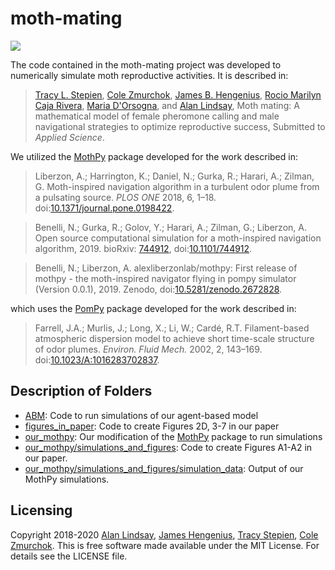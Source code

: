 # moth-mating

<a href="LICENSE"><img src="https://img.shields.io/badge/license-MIT-blue.svg" /></a>

The code contained in the moth-mating project was developed to numerically simulate moth reproductive activities. It is described in:
>[Tracy L. Stepien](https://github.com/tstepien/), [Cole Zmurchok](https://github.com/zmurchok), [James B. Hengenius](https://github.com/jhengenius), [Rocio Marilyn Caja Rivera](https://sites.nd.edu/michael-lab/lab-members/senior-researchers/), [Maria D'Orsogna](https://www.csun.edu/~dorsogna/), and [Alan Lindsay](https://www3.nd.edu/~alindsa1/), Moth mating: A mathematical model of female pheromone calling and male navigational strategies to optimize reproductive success, Submitted to *Applied Science*.

We utilized the [MothPy](https://github.com/alexliberzonlab/mothpy) package developed for the work described in:

> Liberzon, A.; Harrington, K.; Daniel, N.; Gurka, R.; Harari, A.; Zilman, G. Moth-inspired
navigation algorithm in a turbulent odor plume from a pulsating source. *PLOS ONE* 2018, 6, 1–18.
doi:[10.1371/journal.pone.0198422](https://doi.org/10.1371/journal.pone.0198422).

> Benelli, N.; Gurka, R.; Golov, Y.; Harari, A.; Zilman, G.; Liberzon, A. Open source computational simulation for a moth-inspired navigation algorithm, 2019. bioRxiv: [744912](https://www.biorxiv.org/content/10.1101/744912v1), doi:[10.1101/744912](https://doi.org/10.1101/744912).

> Benelli, N.; Liberzon, A. alexliberzonlab/mothpy: First release of mothpy - the moth-inspired navigator
flying in pompy simulator (Version 0.0.1), 2019. Zenodo, doi:[10.5281/zenodo.2672828](https://doi.org/10.5281/zenodo.2672828).

which uses the [PomPy](https://github.com/InsectRobotics/pompy) package developed for the work described in:

> Farrell, J.A.; Murlis, J.; Long, X.; Li, W.; Cardé, R.T. Filament-based atmospheric dispersion model
to achieve short time-scale structure of odor plumes. *Environ. Fluid Mech.* 2002, 2, 143–169. doi:[10.1023/A:1016283702837](https://doi.org/10.1023/A:1016283702837).

## Description of Folders

+ [ABM](ABM): Code to run simulations of our agent-based model
+ [figures_in_paper](figures_in_paper): Code to create Figures 2D, 3-7 in our paper
+ [our_mothpy](our_mothpy): Our modification of the [MothPy](https://github.com/alexliberzonlab/mothpy) package to run simulations
+ [our_mothpy/simulations_and_figures](our_mothpy/simulations_and_figures): Code to create Figures A1-A2 in our paper.
+ [our_mothpy/simulations_and_figures/simulation_data](our_mothpy/simulations_and_figures/simulation_data): Output of our MothPy simulations.

## Licensing
Copyright 2018-2020 [Alan Lindsay](https://www3.nd.edu/~alindsa1/), [James Hengenius](https://github.com/jhengenius), [Tracy Stepien](http://github.com/tstepien/), [Cole Zmurchok](https://github.com/zmurchok).  This is free software made available under the MIT License. For details see the LICENSE file.
